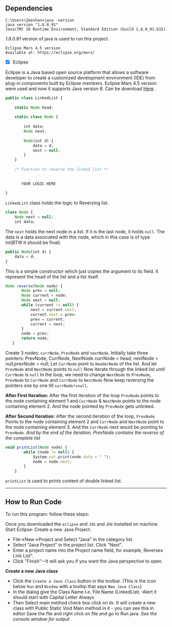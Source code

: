 Dependencies
-----------------------
<pre><code>C:\Users\Zeeshan>java -version
java version "1.8.0_91"
Java(TM) SE Runtime Environment, Standard Edition (build 1.8.0_91-b15)</code></pre>
_1.8.0.91_ version of java is used to run this project. 

<pre><code>Eclipse Mars 4.5 version
Available at: https://eclipse.org/mars/ </code></pre>
- [x] Eclipse

Eclipse is a Java based open source platform that allows a software developer to create a customized development environment (IDE) from plug-in components built by Eclipse members. Eclipse Mars 4.5 version were used and now it supports Java version 8. Can be download [Here](https://eclipse.org/mars/) .  

```javascript
public class LinkedList {
 
    static Node head;
 
    static class Node {
 
        int data;
        Node next;
 
        Node(int d) {
            data = d;
            next = null;
        }
    }
 
    /* Function to reverse the linked list */
    		  .
		  .
	   YOUR LOGIC HERE
 
}
```
`LinkedList` class holds the logic to Reversing list. 


```javascript
class Node {
    Node next = null;
    int data; 
```
The `next` holds the next node in a list. If it is the last node, it holds `null`. The data is a data associated with this node, which in this case is of type int(BTW it should be final).

```javascript
public Node(int d) {
    data = d;
} 
```
This is a simple constructor which just copies the argument to its field. It represent the head of the list and a list itself.
 
 ```javascript
 Node reverse(Node node) {
        Node prev = null;
        Node current = node;
        Node next = null;
        while (current != null) {
            next = current.next;
            current.next = prev;
            prev = current;
            current = next;
        }
        node = prev;
        return node;
	} 
```
	
Create 3 nodes: `currNode`, `PrevNode` and `nextNode`.
Initially take three pointers: PrevNode, CurrNode, NextNode
currNode = head; nextNode = null;prevNode = null;
Let `CurrNode` point to `HeaderNode` of the list. And let `PrevNode` and `NextNode` points to `null`
Now iterate through the linked list until `CurrNode` is `null`
In the loop, we need to change `NextNode` to `PrevNode`, `PrevNode` to `CurrNode` and `CurrNode` to `NextNode`
Now keep reversing the pointers one by one till `currNode!=null`.

__After First Iteration:__
After the first iteration of the loop `PrevNode` points to the node containing element 1 and `CurrNode` & `NextNode` points to the node containing element 2. And the node pointed by `PrevNode` gets unlinked.

__After Second Iteration:__
After the second iteration of the loop, `PrevNode` Points to the node containing element 2 and `CurrNode` and `NextNode` point to the node containing element 3. And the `CurrNode` next would be pointing to `PrevNode`.
_And by the end of the iteration, PrevNode contains the reverse of the complete list_

```javascript
void printList(Node node) {
        while (node != null) {
            System.out.print(node.data + " ");
            node = node.next;
        }
	}
```
`printList` is used to prints content of double linked list. 

________________________________________________

How to Run Code
----------------------
To run this program: follow these steps:

Once you downloaded the `eclipse` and `Jdk` and Jre installed on machine
Start Eclipse:
 Create a new Java Project.
  - File->New->Project and Select "Java" in the category list.
  - Select "Java Project" in the project list. Click "Next".
  - Enter a project name into the Project name field, for example, Reverses Link List".
  - Click "Finish"--It will ask you if you want the Java perspective to open.
	
__Create a new Java class__
- Click the `Create a Java Class` button in the toolbar. (This is the icon below `Run` and `Window` with a tooltip that says `New Java Class`)
- In the dialog give the Class Name I.e. File Name (LinkedList) -Alert it should start with Capital Letter Always
- Then Select main method check box click on `Ok`.
It will create a new class with Public Static Void Main method in it - you can see this in editor Save the file and right click on file and go to Run java. _See the console window for output_
